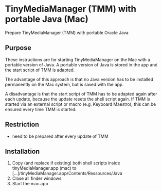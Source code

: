 # TinyMediaManager (TMM) with portable Java (Mac)
Prepare TinyMediaManager (TMM) with portable Oracle Java

## Purpose
These instructions are for starting TinyMediaManager on the Mac with a portable version of Java. A portable version of Java is stored in the app and the start script of TMM is adapted.

The advantage of this approach is that no Java version has to be installed permanently on the Mac system, but is saved with the app.

A disadvantage is that the start script of TMM has to be adapted again after each update, because the update resets the shell script again. If TMM is started via an external script or macro (e.g. Keyboard Maestro), this can be ensured every time TMM is started.

## Restriction
- need to be prepared after every update of TMM

## Installation
1. Copy (and replace if existing) both shell scripts inside tinyMediaManager.app (mac) to [...]/tinyMediaManager.app/Contents/Ressources/Java
2. Close all finder windows
3. Start the mac app
